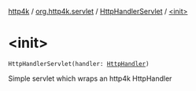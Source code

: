 [http4k](../../index.md) / [org.http4k.servlet](../index.md) / [HttpHandlerServlet](index.md) / [&lt;init&gt;](./-init-.md)

# &lt;init&gt;

`HttpHandlerServlet(handler: `[`HttpHandler`](../../org.http4k.core/-http-handler.md)`)`

Simple servlet which wraps an http4k HttpHandler

